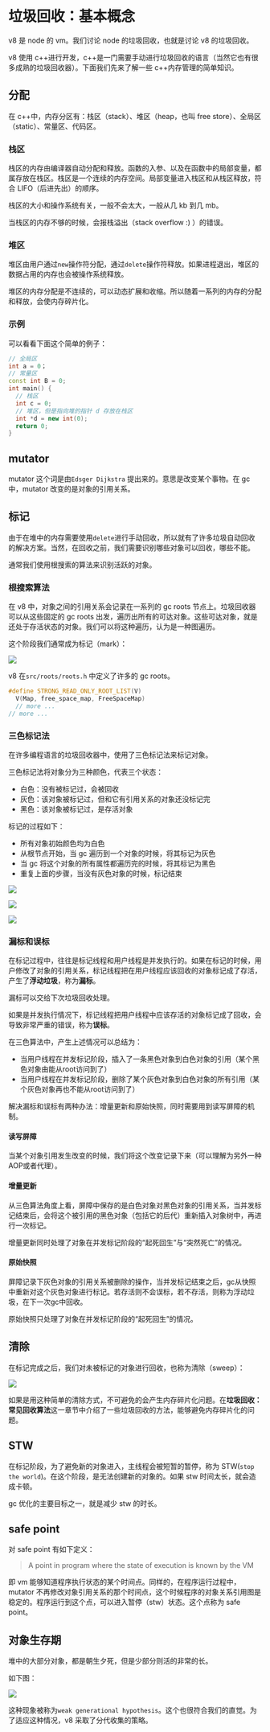 # 垃圾回收：基本概念

v8 是 node 的 vm。我们讨论 node 的垃圾回收，也就是讨论 v8 的垃圾回收。

v8 使用 c++进行开发，c++是一门需要手动进行垃圾回收的语言（当然它也有很多成熟的垃圾回收器）。下面我们先来了解一些 c++内存管理的简单知识。

## 分配

在 c++中，内存分区有：栈区（stack）、堆区（heap，也叫 free store）、全局区（static）、常量区、代码区。

### 栈区

栈区的内存由编译器自动分配和释放。函数的入参、以及在函数中的局部变量，都属存放在栈区。栈区是一个连续的内存空间。局部变量进入栈区和从栈区释放，符合 LIFO（后进先出）的顺序。

栈区的大小和操作系统有关，一般不会太大，一般从几 kb 到几 mb。

当栈区的内存不够的时候，会报栈溢出（stack overflow :) ）的错误。

### 堆区

堆区由用户通过`new`操作符分配，通过`delete`操作符释放。如果进程退出，堆区的数据占用的内存也会被操作系统释放。

堆区的内存分配是不连续的，可以动态扩展和收缩。所以随着一系列的内存的分配和释放，会使内存碎片化。

### 示例

可以看看下面这个简单的例子：

```c++
// 全局区
int a = 0；
// 常量区
const int B = 0;
int main() {
  // 栈区
  int c = 0;
  // 堆区，但是指向堆的指针 d 存放在栈区
  int *d = new int(0);
  return 0;
}
```

## mutator

mutator 这个词是由`Edsger Dijkstra` 提出来的。意思是改变某个事物。在 gc 中，mutator 改变的是对象的引用关系。

## 标记

由于在堆中的内存需要使用`delete`进行手动回收，所以就有了许多垃圾自动回收的解决方案。当然，在回收之前，我们需要识别哪些对象可以回收，哪些不能。

通常我们使用根搜索的算法来识别活跃的对象。

### 根搜索算法

在 v8 中，对象之间的引用关系会记录在一系列的 gc roots 节点上。垃圾回收器可以从这些固定的 gc roots 出发，遍历出所有的可达对象。这些可达对象，就是还处于存活状态的对象。我们可以将这种遍历，认为是一种图遍历。

这个阶段我们通常成为标记（mark）：

![](image/1_Wztlfx9iLF.png)

v8 在`src/roots/roots.h` 中定义了许多的 gc roots。

```c++
#define STRONG_READ_ONLY_ROOT_LIST(V)                                          \
  V(Map, free_space_map, FreeSpaceMap)                                         \
  // more ...
// more ...

```

### 三色标记法

在许多编程语言的垃圾回收器中，使用了三色标记法来标记对象。

三色标记法将对象分为三种颜色，代表三个状态：

-   白色：没有被标记过，会被回收
-   灰色：该对象被标记过，但和它有引用关系的对象还没标记完
-   黑色：该对象被标记过，是存活对象

标记的过程如下：

-   所有对象初始颜色均为白色
-   从根节点开始，当 gc 遍历到一个对象的时候，将其标记为灰色
-   当 gc 将这个对象的所有属性都遍历完的时候，将其标记为黑色
-   重复上面的步骤，当没有灰色对象的时候，标记结束

![](image/image-6569427_ML7SBLUEhQ.png)

![](image/image_1-6569456_q9U63m5O-G.png)

![](image/image_2-6569456_XnCc2BkGcp.png)

### 漏标和误标

在标记过程中，往往是标记线程和用户线程是并发执行的。如果在标记的时候，用户修改了对象的引用关系，标记线程把在用户线程应该回收的对象标记成了存活，产生了**浮动垃圾**，称为**漏标**。

漏标可以交给下次垃圾回收处理。

如果是并发执行情况下，标记线程把用户线程中应该存活的对象标记成了回收，会导致非常严重的错误，称为**误标**。

在三色算法中，产生上述情况可以总结为：

-   当用户线程在并发标记阶段，插入了一条黑色对象到白色对象的引用（某个黑色对象由能从root访问到了）
-   当用户线程在并发标记阶段，删除了某个灰色对象到白色对象的所有引用（某个灰色对象再也不能从root访问到了）

解决漏标和误标有两种办法：增量更新和原始快照，同时需要用到读写屏障的机制。

#### 读写屏障

当某个对象引用发生改变的时候，我们将这个改变记录下来（可以理解为另外一种AOP或者代理）。

#### 增量更新

从三色算法角度上看，屏障中保存的是白色对象对黑色对象的引用关系，当并发标记结束后，会将这个被引用的黑色对象（包括它的后代）重新插入对象树中，再进行一次标记。

增量更新同时处理了对象在并发标记阶段的“起死回生”与“突然死亡”的情况。

#### 原始快照

屏障记录下灰色对象的引用关系被删除的操作，当并发标记结束之后，gc从快照中重新对这个灰色对象进行标记。若存活则不会误标，若不存活，则称为浮动垃圾，在下一次gc中回收。

原始快照只处理了对象在并发标记阶段的“起死回生”的情况。

## 清除

在标记完成之后，我们对未被标记的对象进行回收，也称为清除（sweep）：

![](image/2_SdkkPcRsAH.png)

如果是用这种简单的清除方式，不可避免的会产生内存碎片化问题。在**垃圾回收：常见回收算法**这一章节中介绍了一些垃圾回收的方法，能够避免内存碎片化的问题。

## STW

在标记阶段，为了避免新的对象进入，主线程会被短暂的暂停，称为 STW(`stop the world`)。在这个阶段，是无法创建新的对象的。如果 stw 时间太长，就会造成卡顿。

gc 优化的主要目标之一，就是减少 stw 的时长。

## safe point

对 safe point 有如下定义：

> A point in program where the state of execution is known by the VM

即 vm 能够知道程序执行状态的某个时间点。同样的，在程序运行过程中，mutator 不再修改对象引用关系的那个时间点，这个时候程序的对象关系引用图是稳定的。程序运行到这个点，可以进入暂停（stw）状态。这个点称为 safe point。

## 对象生存期

堆中的大部分对象，都是朝生夕死，但是少部分则活的非常的长。

如下图：

![](image/image_3-6569502_QiBi7d8eMi.png)

这种现象被称为`weak generational hypothesis`。这个也很符合我们的直觉。为了适应这种情况，v8 采取了分代收集的策略。
